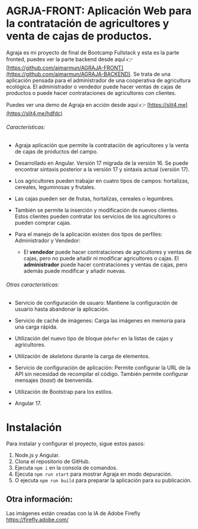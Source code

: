 # AGRJA-FRONT: Aplicación Web para la contratación de agricultores y venta de cajas de productos.

Agraja es mi proyecto de final de Bootcamp Fullstack y esta es la parte fronted, puedes ver la parte backend desde aquí 👉 [https://github.com/aimarmun/AGRAJA-FRONT](https://github.com/aimarmun/AGRAJA-BACKEND). 
Se trata de una aplicación pensada para el administrador de una cooperativa de agricultura ecológica. 
El administrador o vendedor puede hacer ventas de cajas de productos o puede hacer contrataciones de agricultores con clientes.

Puedes ver una demo de Agraja en acción desde aquí 👉 [https://slit4.me](https://slit4.me/hdfdc)

###### Características:

- Agraja aplicación que permite la contratación de agricultores y la venta de cajas de productos del campo.

- Desarrollado en Angular. Versión 17 migrada de la versión 16. Se puede encontrar sintaxis posterior a la versión 17 y sintaxis actual (versión 17).

- Los agricultores pueden trabajar en cuatro tipos de campos: hortalizas, cereales, leguminosas y frutales.

- Las cajas pueden ser de frutas, hortalizas, cereales o legumbres.

- También se permite la inserción y modificación de nuevos clientes. Estos clientes pueden contratar los servicios de los agricultores o pueden comprar cajas.

- Para el manejo de la aplicación existen dos tipos de perfiles: Administrador y Vendedor:
  
  - El **vendedor** puede hacer contrataciones de agricultores y ventas de cajas, pero no puede añadir ni modificar agricultores o cajas. El **administrador** puede hacer contrataciones y ventas de cajas, pero además puede modificar y añadir nuevas.

###### Otras características:

- Servicio de configuración de usuaro: Mantiene la configuración de usuario hasta abandonar la aplicación.

- Servicio de caché de imágenes: Carga las imágenes en memoria para una carga rápida.

- Utilización del nuevo tipo de bloque `@defer` en la listas de cajas y agricultores.

- Utilización de *skeletons* durante la carga de elementos.

- Servicio de configuración de aplicación: Permite configurar la URL de la API sin necesidad  de recompilar el código. También permite configurar mensajes (*toast*) de bienvenida.

- Utilización de Bootstrap para los estilos.

- Angular 17.

# Instalación

Para instalar y configurar el proyecto, sigue estos pasos:

1. Node.js y Angular.
2. Clona el repositorio de GitHub.
3. Ejecuta `npm i` en  la consola de comandos.
4. Ejecuta `npm run start` para mostrar Agraja en modo depuración.
5. O ejecuta `npm run build` para preparar la aplicación para su publicación.

## Otra información:

Las imágenes están creadas con la IA de Adobe Firefly https://firefly.adobe.com/
